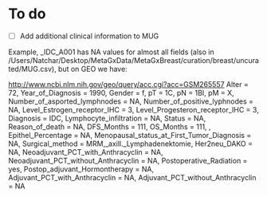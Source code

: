 # To do
- [ ] Add additional clinical information to MUG

Example, _IDC_A001 has NA values for almost all fields (also in /Users/Natchar/Desktop/MetaGxData/MetaGxBreast/curation/breast/uncurated/MUG.csv), but on GEO we have:

http://www.ncbi.nlm.nih.gov/geo/query/acc.cgi?acc=GSM265557
Alter = 72, Year_of_Diagnosis = 1990, Gender = f, pT = 1C, pN = 1BI, pM = X, Number_of_asported_lymphnodes = NA, Number_of_positive_lyphnodes = NA, Level_Estrogen_receptor_IHC = 3, Level_Progesteron_receptor_IHC = 3, Diagnosis = IDC, Lymphocyte_infiltration = NA, Status = NA, Reason_of_death = NA, DFS_Months = 111, OS_Months = 111, , Epithel_Percentage = NA, Menopausal_status_at_First_Tumor_Diagnosis = NA, Surgical_method = MRM,_axill._Lymphadenektomie, Her2neu_DAKO = NA, Neoadjuvant_PCT_with_Anthracyclin = NA, Neoadjuvant_PCT_without_Anthracyclin = NA, Postoperative_Radiation = yes, Postop_adjuvant_Hormontherapy = NA, Adjuvant_PCT_with_Anthracyclin = NA, Adjuvant_PCT_without_Anthracyclin = NA
